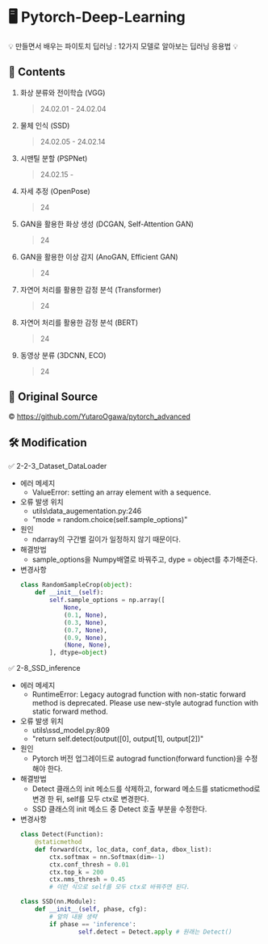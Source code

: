 # 🖥️ Pytorch-Deep-Learning
<aside>
💡 만들면서 배우는 파이토치 딥러닝 : 12가지 모델로 알아보는 딥러닝 응용법 💡

</aside>

## 📝 Contents

1. 화상 분류와 전이학습 (VGG)
    
    > 24.02.01 - 24.02.04
    > 
2. 물체 인식 (SSD) 
    
    > 24.02.05 - 24.02.14
    > 
3. 시맨틸 분할 (PSPNet) 
    
    > 24.02.15 -
    > 
4. 자세 추정 (OpenPose)
    
    > 24
    > 
5. GAN을 활용한 화상 생성 (DCGAN, Self-Attention GAN)
    
    > 24
    > 
6. GAN을 활용한 이상 감지 (AnoGAN, Efficient GAN)
    
    > 24
    > 
7. 자연어 처리를 활용한 감정 분석 (Transformer)
    
    > 24
    > 
8. 자연어 처리를 활용한 감정 분석 (BERT)
    
    > 24
    > 
9. 동영상 분류 (3DCNN, ECO)
    
    > 24
    >
## 🌈 Original Source
©️ https://github.com/YutaroOgawa/pytorch_advanced

## 🛠️ Modification
✅ 2-2-3_Dataset_DataLoader
  * 에러 메세지
    * ValueError: setting an array element with a sequence.  
  * 오류 발생 위치
    * utils\data_augementation.py:246
    * "mode = random.choice(self.sample_options)"
  * 원인
    * ndarray의 구간별 길이가 일정하지 않기 때문이다.
  * 해결방법
    * sample_options을 Numpy배열로 바꿔주고, dype = object를 추가해준다.
  * 변경사항
    ```python
    class RandomSampleCrop(object):
    	def __init__(self):
    		self.sample_options = np.array([
    			None,
    			(0.1, None),
    			(0.3, None),
    			(0.7, None),
    			(0.9, None),
    			(None, None),
    		], dtype=object)
    ```
  
✅ 2-8_SSD_inference
  * 에러 메세지
    * RuntimeError: Legacy autograd function with non-static forward method is deprecated. Please use new-style autograd function with static forward method.
  * 오류 발생 위치
    * utils\ssd_model.py:809
    * "return self.detect(output([0], output[1], output[2])"
  * 원인
    * Pytorch 버전 업그레이드로 autograd function(forward function)을 수정해야 한다.
  * 해결방법
    * Detect 클래스의 init 메소드를 삭제하고, forward 메소드를 staticmethod로 변경 한 뒤, self를 모두 ctx로 변경한다.
    * SSD 클래스의 init 메소드 중 Detect 호출 부분을 수정한다.
  * 변경사항    
    ```python
    class Detect(Function):
    	@staticmethod
    	def forward(ctx, loc_data, conf_data, dbox_list):
    		ctx.softmax = nn.Softmax(dim=-1)
    		ctx.conf_thresh = 0.01
    		ctx.top_k = 200
    		ctx.nms_thresh = 0.45
    		# 이런 식으로 self를 모두 ctx로 바꿔주면 된다.
    ```
    ```python
    class SSD(nn.Module):
    	def __init__(self, phase, cfg):
    		# 앞의 내용 생략
    		if phase == 'inference':
    		    	self.detect = Detect.apply # 원래는 Detect()
    ```

